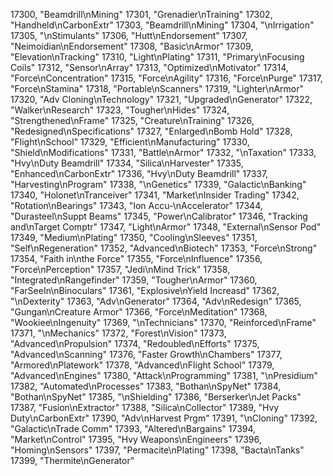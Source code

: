 ﻿17300, "Beamdrill\nMining"
17301, "Grenadier\nTraining"
17302, "Handheld\nCarbonExtr"
17303, "Beamdrill\nMining"
17304, "\nIrrigation"
17305, "\nStimulants"
17306, "Hutt\nEndorsement"
17307, "Neimoidian\nEndorsement"
17308, "Basic\nArmor"
17309, "Elevation\nTracking"
17310, "Light\nPlating"
17311, "Primary\nFocusing Coils"
17312, "Sensor\nArray"
17313, "Optimized\nMotivator"
17314, "Force\nConcentration"
17315, "Force\nAgility"
17316, "Force\nPurge"
17317, "Force\nStamina"
17318, "Portable\nScanners"
17319, "Lighter\nArmor"
17320, "Adv Cloning\nTechnology"
17321, "Upgraded\nGenerator"
17322, "Walker\nResearch"
17323, "Tougher\nHides"
17324, "Strengthened\nFrame"
17325, "Creature\nTraining"
17326, "Redesigned\nSpecifications"
17327, "Enlarged\nBomb Hold"
17328, "Flight\nSchool"
17329, "Efficient\nManufacturing"
17330, "Shield\nModifications"
17331, "Battle\nArmor"
17332, "\nTaxation"
17333, "Hvy\nDuty Beamdrill"
17334, "Silica\nHarvester"
17335, "Enhanced\nCarbonExtr"
17336, "Hvy\nDuty Beamdrill"
17337, "Harvesting\nProgram"
17338, "\nGenetics"
17339, "Galactic\nBanking"
17340, "Holonet\nTranceiver"
17341, "Market\nInsider Trading"
17342, "Rotation\nBearings"
17343, "Ion Accu-\nAccelerator"
17344, "Durasteel\nSuppt Beams"
17345, "Power\nCalibrator"
17346, "Tracking and\nTarget Comptr"
17347, "Light\nArmor"
17348, "External\nSensor Pod"
17349, "Medium\nPlating"
17350, "Cooling\nSleeves"
17351, "Self\nRegeneration"
17352, "Advanced\nBiotech"
17353, "Force\nStrong"
17354, "Faith in\nthe Force"
17355, "Force\nInfluence"
17356, "Force\nPerception"
17357, "Jedi\nMind Trick"
17358, "Integrated\nRangefinder"
17359, "Tougher\nArmor"
17360, "FarSeeIn\nBinoculars"
17361, "Explosive\nYield Increasd"
17362, "\nDexterity"
17363, "Adv\nGenerator"
17364, "Adv\nRedesign"
17365, "Gungan\nCreature Armor"
17366, "Force\nMeditation"
17368, "Wookiee\nIngenuity"
17369, "\nTechnicians"
17370, "Reinforced\nFrame"
17371, "\nMechanics"
17372, "Forest\nVision"
17373, "Advanced\nPropulsion"
17374, "Redoubled\nEfforts"
17375, "Advanced\nScanning"
17376, "Faster Growth\nChambers"
17377, "Armored\nPlatework"
17378, "Advanced\nFlight School"
17379, "Advanced\nEngines"
17380, "Attack\nProgramming"
17381, "\nPresidium"
17382, "Automated\nProcesses"
17383, "Bothan\nSpyNet"
17384, "Bothan\nSpyNet"
17385, "\nShielding"
17386, "Berserker\nJet Packs"
17387, "Fusion\nExtractor"
17388, "Silica\nCollector"
17389, "Hvy Duty\nCarbonExtr"
17390, "Adv\nHarvest Prgm"
17391, "\nCloning"
17392, "Galactic\nTrade Comm"
17393, "Altered\nBargains"
17394, "Market\nControl"
17395, "Hvy Weapons\nEngineers"
17396, "Homing\nSensors"
17397, "Permacite\nPlating"
17398, "Bacta\nTanks"
17399, "Thermite\nGenerator"
